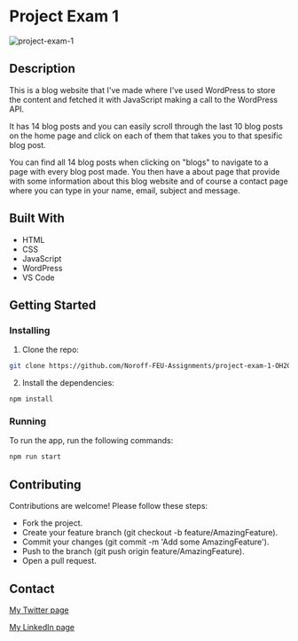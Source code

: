 # Project Exam 1

![project-exam-1](https://github.com/Noroff-FEU-Assignments/project-exam-1-OH2021/assets/77490624/45d0a4ad-5a68-4ea7-a0e7-8ad47f1f2049)

## Description

This is a blog website that I've made where I've used WordPress to store the content and fetched it with JavaScript making a call to the WordPress API. 

It has 14 blog posts and you can easily scroll through the last 10 blog posts on the home page and click on each of them that takes you to that spesific blog post. 

You can find all 14 blog posts when clicking on "blogs" to navigate to a page with every blog post made. You then have a about page that provide with some information about this blog website and of course a contact page where you can type in your name, email, subject and message.

## Built With

- HTML
- CSS
- JavaScript
- WordPress
- VS Code

## Getting Started

### Installing

1. Clone the repo:

```bash
git clone https://github.com/Noroff-FEU-Assignments/project-exam-1-OH2021.git
```

2. Install the dependencies:

```
npm install
```

### Running

To run the app, run the following commands:

```bash
npm run start
```

## Contributing

Contributions are welcome! Please follow these steps:

- Fork the project.
- Create your feature branch (git checkout -b feature/AmazingFeature).
- Commit your changes (git commit -m 'Add some AmazingFeature').
- Push to the branch (git push origin feature/AmazingFeature).
- Open a pull request.

## Contact

[My Twitter page](https://twitter.com/OhHaug)

[My LinkedIn page](https://www.linkedin.com/in/ole-henrik-haug-250766296/)

